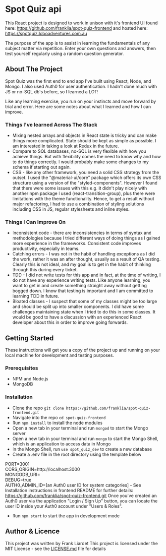 # Spot Quiz api

This React project is designed to work in unison with it's frontend UI found here: https://github.com/franklia/spot-quiz-frontend and hosted here: https://spotquiz.loboadventures.com.au

The purpose of the app is to assist in learning the fundamentals of any subject matter via repetition. Enter your own questions and answers, then test yourself regularly using a random question generator.

## About The Project

Spot Quiz was the first end to end app I've built using React, Node, and Mongo. I also used Auth0 for user authentication. I hadn't done much with JS or no-SQL db's before, so I learned a LOT!

Like any learning exercise, you run on your instincts and move forward by trial and error. Here are some notes about what I learned and how I can improve.

### Things I've learned Across The Stack

- Mixing nested arrays and objects in React state is tricky and can make things more complicated. State should be kept as simple as possible. I am interested in taking a look at Redux in the future.
- Compare to SQL databases, no-SQL is very flexible with how you achieve things. But with flexibility comes the need to know why and how to do things correctly. I would probably make some changes to my schema if starting out again.
- CSS - like any other framework, you need a solid CSS strategy from the outset. I used the "@material-ui/core" package which offers its own CSS structure using a version of the "styled-components". However I found that there were some issues with this e.g. it didn't play nicely with another npm package I used (react-transition-group), plus there were limitations with the theme functionality. Hence, to get a result without major refactoring, I had to use a combination of styling solutions including CSS in JS, regular stylesheets and inline styles.

### Things I Can Improve On

- Inconsistent code - there are inconsistencies in terms of syntax and methodologies because I tried different ways of doing things as I gained more experience in the frameworks. Consistent code improves productivity, especially in teams.
- Catching errors - I was not in the habit of handling exceptions as I did the work, rather it was an after thought, usually as a result of QA testing. Clearly this is not ideal, and my goal is to get in the habit of thinking through this during every ticket.
- TDD - I did not write tests for this app and in fact, at the time of writing, I do not have any experience writing tests. Like anyone learning, you want to get in and create something straight away without getting bogged down. I know that testing is important and I am committed to learning TDD in future.
- Bloated classes - I suspect that some of my classes might be too large and should be split up into smaller components. I did have some challenges maintaining state when I tried to do this in some classes. It would be good to have a discussion with an experienced React developer about this in order to improve going forwards.

## Getting Started

These instructions will get you a copy of the project up and running on your local machine for development and testing purposes.

### Prerequisites

- NPM and Node.js
- MongoDB

### Installation

- Clone the repo `git clone https://github.com/franklia/spot-quiz-frontend.git`
- Navigate into the repo `cd spot-quiz-frontend`
- Run `npm install` to install the node modules
- Open a new tab in your terminal and run `mongod` to start the Mongo server
- Open a new tab in your terminal and run `mongo` to start the Mongo Shell, which is an application to access data in Mongo
- In the Mongo Shell, run `use spot_quiz_dev` to create a new database
- Create a .env file in the root directory using the template below

PORT=3001  
CORS_ORIGIN=http://localhost:3000  
MONGODB_URI=<enter your own mongoDB uri>  
DEBUG=true  
AUTH0_ADMIN_ID=[an Auth0 user ID for system categories] - See Installation instructions in frontend README for further details: https://github.com/franklia/spot-quiz-frontend.git Once you've created an Auth0 user via the application "Login / Sign Up" button, you can locate the user ID inside your Auth0 account under "Users & Roles".

- Run `npm start` to start the app in development mode

## Author & Licence

This project was written by Frank Liardet
This project is licensed under the MIT License - see the [LICENSE.md](LICENSE.md) file for details
